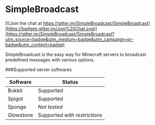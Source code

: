SimpleBroadcast
===============

[![Join the chat at https://gitter.im/SimpleBroadcast/SimpleBroadcast](https://badges.gitter.im/Join%20Chat.svg)](https://gitter.im/SimpleBroadcast/SimpleBroadcast?utm_source=badge&utm_medium=badge&utm_campaign=pr-badge&utm_content=badge)

SimpleBroadcast is the easy way for Minecraft servers to broadcast predefined messages with various options.

###Supported server softwares

Software | Status
--- | ---
Bukkit | Supported
Spigot | Supported
Sponge | *Not tested*
Glowstone | Supported *with restrictions*